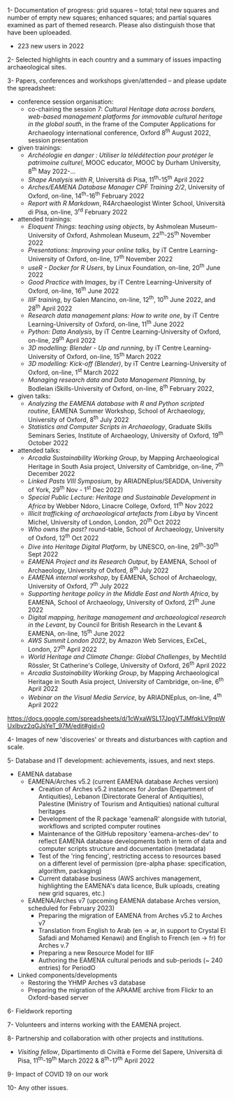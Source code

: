 1- Documentation of progress: grid squares – total; total new squares and number of empty new squares; enhanced squares; and partial squares examined as part of themed research. Please also distinguish those that have been uploeaded.

- 223 new users in 2022

2- Selected highlights in each country and a summary of issues impacting archaeological sites.

3- Papers, conferences and workshops given/attended – and please update the spreadsheet:

- conference session organisation:
    - co-chairing the session 7: *Cultural Heritage data across borders, web-based management platforms for immovable cultural heritage in the global south*, in the frame of the Computer Applications for Archaeology international conference, Oxford 8<sup>th</sup> August 2022, session presentation
- given trainings:
    - *Archéologie en danger : Utiliser la télédétection pour protéger le patrimoine culturel*, MOOC educator, MOOC by Durham University, 8<sup>th</sup> May 2022-...
    - *Shape Analysis with R*, Università di Pisa, 11<sup>th</sup>-15<sup>th</sup> April 2022
    - *Arches/EAMENA Database Manager CPF Training 2/2*, University of Oxford, on-line, 14<sup>th</sup>-16<sup>th</sup> February 2022
    - *Report with R Markdown*, R4Archaeologist Winter School, Università di Pisa, on-line, 3<sup>rd</sup> February 2022
- attended trainings:
    - *Eloquent Things: teaching using objects*, by Ashmolean Museum-University of Oxford, Ashmolean Museum, 22<sup>th</sup>-25<sup>th</sup> November 2022 
    - *Presentations: Improving your online talks*, by iT Centre Learning-University of Oxford, on-line, 17<sup>th</sup> November 2022 
    - *useR - Docker for R Users*, by Linux Foundation, on-line, 20<sup>th</sup> June 2022
    - *Good Practice with Images*, by iT Centre Learning-University of Oxford, on-line, 16<sup>th</sup> June 2022 
    - *IIIF training*, by Galen Mancino, on-line, 12<sup>th</sup>, 10<sup>th</sup> June 2022, and 28<sup>th</sup> April 2022
    - *Research data management plans: How to write one*, by iT Centre Learning-University of Oxford, on-line, 11<sup>th</sup> June 2022
    - *Python: Data Analysis*, by iT Centre Learning-University of Oxford, on-line, 29<sup>th</sup> April 2022
    - *3D modelling: Blender - Up and running*, by iT Centre Learning-University of Oxford, on-line, 15<sup>th</sup> March 2022
    - *3D modelling: Kick-off (Blender)*, by iT Centre Learning-University of Oxford, on-line, 1<sup>st</sup> March 2022
    - *Managing research data and Data Management Planning*, by Bodleian iSkills-University of Oxford, on-line, 8<sup>th</sup> February 2022, 
- given talks:
    - *Analyzing the EAMENA database with R and Python scripted routine*, EAMENA Summer Workshop, School of Archaeology, University of Oxford, 8<sup>th</sup> July 2022
    - *Statistics and Computer Scripts in Archaeology*, Graduate Skills Seminars Series, Institute of Archaeology, University of Oxford, 19<sup>th</sup> October 2022
- attended talks:
    - *Arcadia Sustainability Working Group*, by Mapping Archaeological Heritage in South Asia project, University of Cambridge, on-line, 7<sup>th</sup> December 2022
    - *Linked Pasts VIII Symposium*, by ARIADNEplus/SEADDA, University of York, 29<sup>th</sup> Nov - 1<sup>st</sup> Dec 2022)
    - *Special Public Lecture: Heritage and Sustainable Development in Africa* by Webber Ndoro, Linacre College, Oxford, 11<sup>th</sup> Nov 2022
    - *Illicit trafficking of archaeological artefacts from Libya* by Vincent Michel, University of London, London, 20<sup>th</sup> Oct 2022
    - *Who owns the past?* round-table, School of Archaeology, University of Oxford, 12<sup>th</sup> Oct 2022
    - *Dive into Heritage Digital Platform*, by UNESCO, on-line, 29<sup>th</sup>-30<sup>th</sup> Sept 2022
    - *EAMENA Project and its Research Output*, by EAMENA, School of Archaeology, University of Oxford, 8<sup>th</sup> July 2022
    - *EAMENA internal workshop*, by EAMENA, School of Archaeology, University of Oxford, 7<sup>th</sup> July 2022 
    - *Supporting heritage policy in the Middle East and North Africa*, by EAMENA, School of Archaeology, University of Oxford, 21<sup>th</sup> June 2022
    - *Digital mapping, heritage management and archaeological research in the Levant*, by Council for British Research in the Levant & EAMENA, on-line, 15<sup>th</sup> June 2022
    - *AWS Summit London 2022*, by Amazon Web Services, ExCeL, London, 27<sup>th</sup> April 2022
    - *World Heritage and Climate Change: Global Challenges*, by Mechtild Rössler, St Catherine's College, University of Oxford, 26<sup>th</sup> April 2022
    - *Arcadia Sustainability Working Group*, by Mapping Archaeological Heritage in South Asia project, University of Cambridge, on-line, 6<sup>th</sup> April 2022
    - *Webinar on the Visual Media Service*, by ARIADNEplus, on-line, 4<sup>th</sup> April 2022


https://docs.google.com/spreadsheets/d/1cWxaWSL17JpgVTJMfqkLV9npWUxlbvz2qGJsYeT_97M/edit#gid=0

4- Images of new 'discoveries' or threats and disturbances with caption and scale.

5- Database and IT development: achievements, issues, and next steps.

- EAMENA database
    - EAMENA/Arches v5.2 (current EAMENA database Arches version)
        - Creation of Arches v5.2 instances for Jordan (Department of Antiquities), Lebanon (Directorate General of Antiquities), Palestine (Ministry of Tourism and Antiquities) national cultural heritages
        - Development of the R package 'eamenaR' alongside with tutorial, workflows and scripted computer routines
        - Maintenance of the GitHub repository 'eamena-arches-dev' to reflect EAMENA database developments both in term of data and computer scripts structure and documentation (metadata)
        - Test of the 'ring fencing', restricting access to resources based on a different level of permission (pre-alpha phase: specification, algorithm, packaging)
        - Current database business (AWS archives management, highlighting the EAMENA's data licence, Bulk uploads, creating new grid squares, etc.)
    - EAMENA/Arches v7 (upcoming EAMENA database Arches version, scheduled for February 2023)
        - Preparing the migration of EAMENA from Arches v5.2 to Arches v7
        - Translation from English to Arab (en → ar, in support to Crystal El Safadi and Mohamed Kenawi) and English to French (en → fr) for Arches v.7
        - Preparing a new Resource Model for IIIF
        - Authoring the EAMENA cultural periods and sub-periods (~ 240 entries) for PeriodO
- Linked components/developments
    - Restoring the YHMP Arches v3 database
    - Preparing the migration of the APAAME archive from Flickr to an Oxford-based server

6- Fieldwork reporting

7- Volunteers and interns working with the EAMENA project.

8- Partnership and collaboration with other projects and institutions.

- *Visiting fellow*, Dipartimento di Civiltà e Forme del Sapere, Università di Pisa, 11<sup>th</sup>-19<sup>th</sup> March 2022 & 8<sup>th</sup>-17<sup>th</sup> April 2022

9- Impact of COVID 19 on our work

10- Any other issues.

 